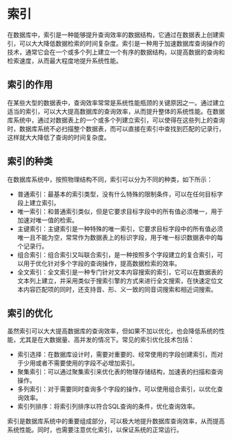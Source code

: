 # 索引
在数据库中，索引是一种能够提升查询效率的数据结构，它通过在数据表上创建索引，可以大大降低数据检索的时间复杂度。索引是一种用于加速数据库查询操作的技术，通常它会在一个或多个列上建立一个有序的数据结构，以提高数据的查询和检索速度，从而最大程度地提升系统性能。

## 索引的作用
在某些大型的数据表中，查询效率常常是系统性能瓶颈的关键原因之一。通过建立适当的索引，可以大大提高数据库的查询效率，从而提升整体的系统性能。在数据库系统中，通过对数据表上的一个或多个列建立索引，可以使得在这些列上的查询时，数据库系统不必扫描整个数据表，而可以直接在索引中查找到匹配的记录行，这样就大大降低了查询的时间复杂度。

## 索引的种类
在数据库系统中，按照物理结构不同，索引可以分为不同的种类，如下所示：

* 普通索引：最基本的索引类型，没有什么特殊的限制条件，可以在任何目标字段上建立索引。
* 唯一索引：和普通索引类似，但是它要求目标字段中的所有值必须唯一，用于加速对唯一值的检索。
* 主键索引：主键索引是一种特殊的唯一索引，它要求目标字段中的所有值必须唯一且不能为空，常常作为数据表上的标识字段，用于唯一标识数据表中的每个记录行。
* 组合索引：组合索引又叫联合索引，是一种按照多个字段建立的复合索引，可以用于优化针对多个字段的查询操作，提高数据检索的效率。
* 全文索引：全文索引是一种专门针对文本内容搜索的索引，它可以在数据表的文本列上建立，并采用类似于搜索引擎的方式来进行全文搜索，在快速定位文本内容匹配项的同时，还支持音、形、义一致的同音词搜索和相近词搜索。

## 索引的优化
虽然索引可以大大提高数据库的查询效率，但如果不加以优化，也会降低系统的性能，尤其是在大数据量、高并发的情况下。常见的索引优化技术包括：

* 索引选择：在数据库设计时，需要对重要的、经常使用的字段创建索引，而对于少用或者不需要使用的字段不必增加索引。
* 聚集索引：可以通过聚集索引来优化表的物理存储结构，加速表的扫描和查询操作。
* 多列索引：对于需要同时查询多个字段的操作，可以使用组合索引，以优化查询效率。
* 索引列排序：将索引列排序以符合SQL查询的条件，优化查询效率。

索引是数据库系统中的重要组成部分，可以极大地提升数据库查询效率，从而提高系统性能。同时，也需要注意优化索引，以保证系统的正常运行。